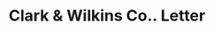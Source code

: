 ---
doi: 10.7916/D83X9JQQ
date_other: '1924'
date_other_textual: '1924'
form: correspondence
genre:
- Letters (correspondence)
name:
- Clark & Wilkins Co.
object_in_context_url: https://biggert.cul.columbia.edu/items/view/ave_biggert_00970
subject_hierarchical_geographic:
- New York, New York, United States
subject_name:
- Clark & Wilkins Co.
title: Clark & Wilkins Co.. Letter
sort_title: Clark & Wilkins Co.. Letter
call_number: ave_biggert_00970
coordinates:
- 40.71277777777778,-74.00583333333333
pid: ave_biggert_00970
identifiers: ave_biggert_00970
thumbnail: https://derivativo-2.library.columbia.edu/iiif/2/ldpd:344300/full/!256,256/0/native.jpg
permalink: /biggert/ave_biggert_00970/
layout: iiif-image-page
---